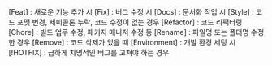 [Feat] : 새로운 기능 추가 시
[Fix] : 버그 수정 시
[Docs] : 문서화 작업 시
[Style] : 코드 포맷 변경, 세미콜론 누락, 코드 수정이 없는 경우
[Refactor] : 코드 리팩터링
[Chore] : 빌드 업무 수정, 패키지 매니저 수정 등
[Rename] : 파일명 또는 폴더명 수정한 경우
[Remove] : 코드 삭제가 있을 때
[Environment] : 개발 환경 세팅 시
[!HOTFIX] : 급하게 치명적인 버그를 고쳐야 하는 경우